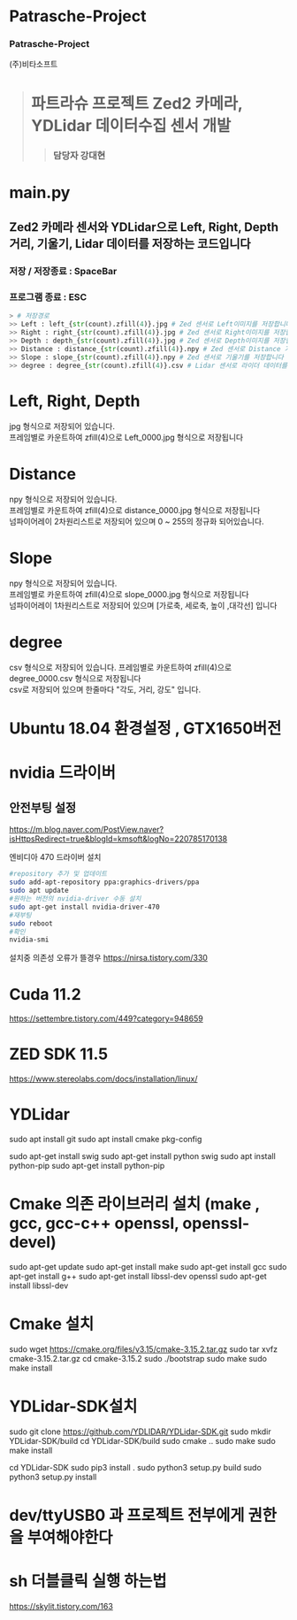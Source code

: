 # Patrasche-Project
### Patrasche-Project 
(주)비타소프트

> # 파트라슈 프로젝트 Zed2 카메라, YDLidar 데이터수집 센서 개발
> > ### 담당자 강대현
# main.py   
## Zed2 카메라 센서와 YDLidar으로 Left, Right, Depth  거리, 기울기, Lidar 데이터를 저장하는 코드입니다   
### 저장 / 저장종료 : SpaceBar
### 프로그램 종료 : ESC   
```python
> # 저장경로
>> Left : left_{str(count).zfill(4)}.jpg # Zed 센서로 Left이미지를 저장합니다
>> Right : right_{str(count).zfill(4)}.jpg # Zed 센서로 Right이미지를 저장합니다
>> Depth : depth_{str(count).zfill(4)}.jpg # Zed 센서로 Depth이미지를 저장힙니다
>> Distance : distance_{str(count).zfill(4)}.npy # Zed 센서로 Distance 거리 데이터를 저장합니다 (정규화 되어있는 데이터)
>> Slope : slope_{str(count).zfill(4)}.npy # Zed 센서로 기울기를 저장합니다
>> degree : degree_{str(count).zfill(4)}.csv # Lidar 센서로 라이더 데이터를 저장합니다 (360도 전부 저장)
```
# Left, Right, Depth   
jpg 형식으로 저장되어 있습니다.      
프레임별로 카운트하여 zfill(4)으로 Left_0000.jpg 형식으로 저장됩니다

# Distance   
npy 형식으로 저장되어 있습니다.  
프레임별로 카운트하여 zfill(4)으로 distance_0000.jpg 형식으로 저장됩니다   
넘파이어레이 2차원리스트로 저장되어 있으며 0 ~ 255의 정규화 되어있습니다.

# Slope   
npy 형식으로 저장되어 있습니다.  
프레임별로 카운트하여 zfill(4)으로 slope_0000.jpg 형식으로 저장됩니다   
넘파이어레이 1차원리스트로 저장되어 있으며 [가로축, 세로축, 높이 ,대각선] 입니다

# degree   
csv 형식으로 저장되어 있습니다. 
프레임별로 카운트하여 zfill(4)으로 degree_0000.csv 형식으로 저장됩니다   
csv로 저장되어 있으며 한줄마다 "각도, 거리, 강도" 입니다.



# Ubuntu 18.04 환경설정 , GTX1650버전   


# nvidia 드라이버

## 안전부팅 설정 
https://m.blog.naver.com/PostView.naver?isHttpsRedirect=true&blogId=kmsoft&logNo=220785170138

엔비디아 470 드라이버 설치
```bash
#repository 추가 및 업데이트
sudo add-apt-repository ppa:graphics-drivers/ppa
sudo apt update
#원하는 버전의 nvidia-driver 수동 설치
sudo apt-get install nvidia-driver-470
#재부팅
sudo reboot
#확인
nvidia-smi
```
설치중 의존성 오류가 뜰경우
https://nirsa.tistory.com/330

# Cuda 11.2
https://settembre.tistory.com/449?category=948659

# ZED SDK 11.5
https://www.stereolabs.com/docs/installation/linux/


# YDLidar
sudo apt install git
sudo apt install cmake pkg-config

sudo apt-get install swig
sudo apt-get install python swig
sudo apt install python-pip
sudo apt-get install python-pip

# Cmake 의존 라이브러리 설치 (make , gcc, gcc-c++ openssl, openssl-devel)
sudo apt-get update
sudo apt-get install make
sudo apt-get install gcc 
sudo apt-get install g++
sudo apt-get install libssl-dev openssl
sudo apt-get install libssl-dev


# Cmake 설치
sudo wget https://cmake.org/files/v3.15/cmake-3.15.2.tar.gz
sudo tar xvfz cmake-3.15.2.tar.gz
cd cmake-3.15.2
sudo ./bootstrap
sudo make
sudo make install

# YDLidar-SDK설치
sudo git clone https://github.com/YDLIDAR/YDLidar-SDK.git
sudo mkdir YDLidar-SDK/build
cd YDLidar-SDK/build
sudo cmake ..
sudo make
sudo make install

cd YDLidar-SDK
sudo pip3 install .
sudo python3 setup.py build
sudo python3 setup.py install

# dev/ttyUSB0 과 프로젝트 전부에게 권한을 부여해야한다

# sh 더블클릭 실행 하는법
https://skylit.tistory.com/163
